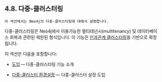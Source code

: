 
## 4.8. 다중-클러스터링 

```
이 섹션에서는 Neo4j의 다중-클러스터링에 대해서 설명합니다. 
```

다중-클러스터링은 Neo4j에서 이용가능한 멀티테넌시(multitenancy) 및 데이터베이스 회복과 관련된 제한된 형식입니다. 이 기능은 [인과관계 클러스터링](../clustering.md)을 기반으로 확장됩니다.

이 섹션은 다음을 포함합니다: 

- [도입](/multi-clustering/introduction.md) — 다중-클러스터링 기능 소개 

- [다중-클러스터 환경설정](/multi-clustering/config.md) — 다중-클러스터 설정 도입 